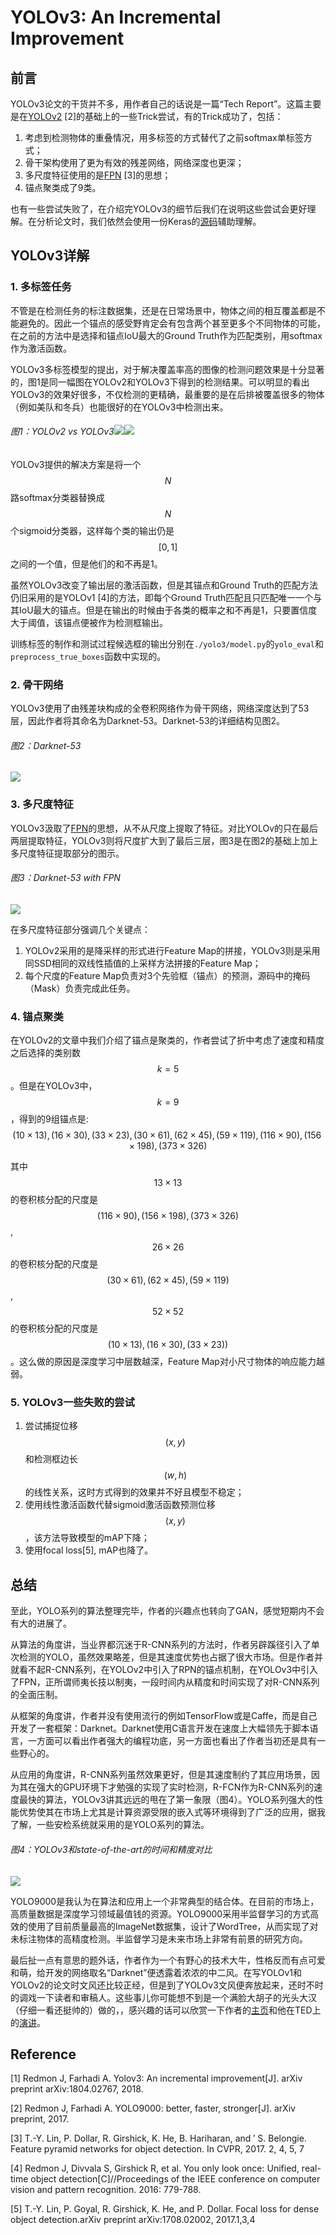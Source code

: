 # YOLOv3: An Incremental Improvement

## 前言

YOLOv3论文的干货并不多，用作者自己的话说是一篇“Tech Report”。这篇主要是在[YOLOv2](https://senliuy.gitbooks.io/advanced-deep-learning/content/chapter1/yolo9000-better-faster-stronger.html) \[2\]的基础上的一些Trick尝试，有的Trick成功了，包括：

1. 考虑到检测物体的重叠情况，用多标签的方式替代了之前softmax单标签方式；
2. 骨干架构使用了更为有效的残差网络，网络深度也更深；
3. 多尺度特征使用的是[FPN](https://senliuy.gitbooks.io/advanced-deep-learning/content/chapter1/mask-r-cnn.html) \[3\]的思想；
4. 锚点聚类成了9类。

也有一些尝试失败了，在介绍完YOLOv3的细节后我们在说明这些尝试会更好理解。在分析论文时，我们依然会使用一份Keras的[源码](https://github.com/qqwweee/keras-yolo3)辅助理解。

## YOLOv3详解

### 1. 多标签任务

不管是在检测任务的标注数据集，还是在日常场景中，物体之间的相互覆盖都是不能避免的。因此一个锚点的感受野肯定会有包含两个甚至更多个不同物体的可能，在之前的方法中是选择和锚点IoU最大的Ground Truth作为匹配类别，用softmax作为激活函数。

YOLOv3多标签模型的提出，对于解决覆盖率高的图像的检测问题效果是十分显著的，图1是同一幅图在YOLOv2和YOLOv3下得到的检测结果。可以明显的看出YOLOv3的效果好很多，不仅检测的更精确，最重要的是在后排被覆盖很多的物体（例如美队和冬兵）也能很好的在YOLOv3中检测出来。

###### 图1：YOLOv2 vs YOLOv3![](/assets/YOLOv3_1_1.jpg)![](/assets/YOLOv3_1_2.jpg)

YOLOv3提供的解决方案是将一个$$N$$ 路softmax分类器替换成$$N$$ 个sigmoid分类器，这样每个类的输出仍是$$[0,1]$$ 之间的一个值，但是他们的和不再是1。

虽然YOLOv3改变了输出层的激活函数，但是其锚点和Ground Truth的匹配方法仍旧采用的是YOLOv1 \[4\]的方法，即每个Ground Truth匹配且只匹配唯一一个与其IoU最大的锚点。但是在输出的时候由于各类的概率之和不再是1，只要置信度大于阈值，该锚点便被作为检测框输出。

训练标签的制作和测试过程候选框的输出分别在`./yolo3/model.py`的`yolo_eval`和`preprocess_true_boxes`函数中实现的。

### 2. 骨干网络

YOLOv3使用了由残差块构成的全卷积网络作为骨干网络，网络深度达到了53层，因此作者将其命名为Darknet-53。Darknet-53的详细结构见图2。

###### 图2：Darknet-53

![](/assets/YOLOV3_2.png)

### 3. 多尺度特征

YOLOv3汲取了[FPN](https://senliuy.gitbooks.io/advanced-deep-learning/content/chapter1/mask-r-cnn.html)的思想，从不从尺度上提取了特征。对比YOLOv的只在最后两层提取特征，YOLOv3则将尺度扩大到了最后三层，图3是在图2的基础上加上多尺度特征提取部分的图示。

###### 图3：Darknet-53 with FPN

![](/assets/YOLOv3_3.png)

在多尺度特征部分强调几个关键点：  
1. YOLOv2采用的是降采样的形式进行Feature Map的拼接，YOLOv3则是采用同SSD相同的双线性插值的上采样方法拼接的Feature Map；  
2. 每个尺度的Feature Map负责对3个先验框（锚点）的预测，源码中的掩码（Mask）负责完成此任务。

### 4. 锚点聚类

在YOLOv2的文章中我们介绍了锚点是聚类的，作者尝试了折中考虑了速度和精度之后选择的类别数$$k=5$$。但是在YOLOv3中，$$k=9$$，得到的9组锚点是: $$(10\times 13), (16\times 30), (33\times 23), (30\times 61), (62\times 45), (59\times 119), (116\times 90), (156\times 198), (373\times 326)$$

其中$$13\times 13$$的卷积核分配的尺度是$$(116\times 90), (156\times 198), (373\times 326)$$, $$26\times 26$$的卷积核分配的尺度是$$(30\times 61), (62\times 45), (59\times 119)$$, $$52\times 52$$的卷积核分配的尺度是$$(10\times 13), (16\times 30), (33\times 23))$$。这么做的原因是深度学习中层数越深，Feature Map对小尺寸物体的响应能力越弱。

### 5. YOLOv3一些失败的尝试

1. 尝试捕捉位移$$(x,y)$$ 和检测框边长$$(w, h)$$的线性关系，这时方式得到的效果并不好且模型不稳定；
2. 使用线性激活函数代替sigmoid激活函数预测位移$$(x,y)$$，该方法导致模型的mAP下降；
3. 使用focal loss\[5\], mAP也降了。

## 总结

至此，YOLO系列的算法整理完毕，作者的兴趣点也转向了GAN，感觉短期内不会有大的进展了。

从算法的角度讲，当业界都沉迷于R-CNN系列的方法时，作者另辟蹊径引入了单次检测的YOLO，虽然效果略差，但是其速度优势也占据了很大市场。但是作者并就看不起R-CNN系列，在YOLOv2中引入了RPN的锚点机制，在YOLOv3中引入了FPN，正所谓师夷长技以制夷，一段时间内从精度和时间实现了对R-CNN系列的全面压制。

从框架的角度讲，作者并没有使用流行的例如TensorFlow或是Caffe，而是自己开发了一套框架：Darknet。Darknet使用C语言开发在速度上大幅领先于脚本语言，一方面可以看出作者强大的编程功底，另一方面也看出了作者当初还是具有一些野心的。

从应用的角度讲，R-CNN系列虽然效果更好，但是其速度制约了其应用场景，因为其在强大的GPU环境下才勉强的实现了实时检测，R-FCN作为R-CNN系列的速度最快的算法，YOLOv3讲其远远的甩在了第一象限（图4）。YOLO系列强大的性能优势使其在市场上尤其是计算资源受限的嵌入式等环境得到了广泛的应用，据我了解，一些安检系统就采用的是YOLO系列的算法。

###### 图4：YOLOv3和state-of-the-art的时间和精度对比

![](/assets/YOLOv3_4.png)

YOLO9000是我认为在算法和应用上一个非常典型的结合体。在目前的市场上，高质量数据是深度学习领域最值钱的资源。YOLO9000采用半监督学习的方式高效的使用了目前质量最高的ImageNet数据集，设计了WordTree，从而实现了对未标注物体的高精度检测。半监督学习是未来市场上非常有前景的研究方向。

最后扯一点有意思的题外话，作者作为一个有野心的技术大牛，性格反而有点可爱和萌，给开发的网络取名“Darknet”便透露着浓浓的中二风。在写YOLOv1和YOLOv2的论文时文风还比较正经，但是到了YOLOv3文风便奔放起来，还时不时的调戏一下读者和审稿人。这些事儿你可能想不到是一个满脸大胡子的光头大汉（仔细一看还挺帅的）做的，，感兴趣的话可以欣赏一下作者的[主页](https://pjreddie.com)和他在TED上的[演讲](https://www.ted.com/talks/joseph_redmon_how_a_computer_learns_to_recognize_objects_instantly)。

## Reference

\[1\] Redmon J, Farhadi A. Yolov3: An incremental improvement\[J\]. arXiv preprint arXiv:1804.02767, 2018.

\[2\] Redmon J, Farhadi A. YOLO9000: better, faster, stronger\[J\]. arXiv preprint, 2017.

\[3\] T.-Y. Lin, P. Dollar, R. Girshick, K. He, B. Hariharan, and ′ S. Belongie. Feature pyramid networks for object detection. In CVPR, 2017. 2, 4, 5, 7

\[4\] Redmon J, Divvala S, Girshick R, et al. You only look once: Unified, real-time object detection\[C\]//Proceedings of the IEEE conference on computer vision and pattern recognition. 2016: 779-788.

\[5\] T.-Y. Lin, P. Goyal, R. Girshick, K. He, and P. Dollar. Focal loss for dense object detection.arXiv preprint arXiv:1708.02002, 2017.1,3,4

